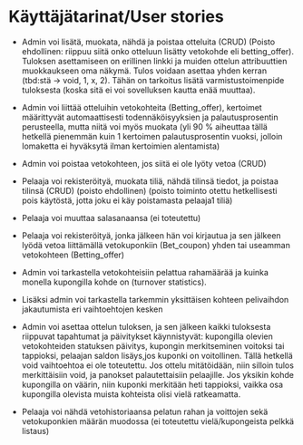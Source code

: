 # Käyttäjätarinat/User stories

* Admin voi lisätä, muokata, nähdä ja poistaa otteluita (CRUD) (Poisto ehdollinen: riippuu siitä onko otteluun lisätty vetokohde eli betting_offer). Tuloksen asettamiseen on erillinen linkki ja muiden ottelun attribuuttien muokkaukseen oma näkymä. Tulos voidaan asettaa yhden kerran (tbd:stä -> void, 1, x, 2). Tähän on tarkoitus lisätä varmistustoimenpide tuloksesta (koska sitä ei voi sovelluksen kautta enää muuttaa).

* Admin voi liittää otteluihin vetokohteita (Betting_offer), kertoimet määrittyvät automaattisesti todennäköisyyksien ja palautusprosentin perusteella, mutta niitä voi myös muokata (yli 90 % aiheuttaa tällä hetkellä pienemmän kuin 1 kertoimen palautusprosentin vuoksi, jolloin lomaketta ei hyväksytä ilman kertoimien alentamista)

* Admin voi poistaa vetokohteen, jos siitä ei ole lyöty vetoa (CRUD)

* Pelaaja voi rekisteröityä, muokata tiliä, nähdä tilinsä tiedot, ja poistaa tilinsä (CRUD) (poisto ehdollinen)
(poisto toiminto otettu hetkellisesti pois käytöstä, jotta joku ei käy poistamasta pelaaja1 tiliä)

* Pelaaja voi muuttaa salasanaansa (ei toteutettu)

* Pelaaja voi rekisteröityä, jonka jälkeen hän voi kirjautua ja sen jälkeen lyödä vetoa liittämällä vetokuponkiin (Bet_coupon) yhden tai useamman vetokohteen (Betting_offer)

* Admin voi tarkastella vetokohteisiin pelattua rahamäärää ja kuinka monella kupongilla kohde on (turnover statistics).

* Lisäksi admin voi tarkastella tarkemmin yksittäisen kohteen pelivaihdon jakautumista eri vaihtoehtojen kesken

* Admin voi asettaa ottelun tuloksen, ja sen jälkeen kaikki tuloksesta riippuvat tapahtumat ja päivitykset käynnistyvät:
kupongilla olevien vetokohteiden statuksen päivitys, kupongin merkitseminen voitoksi tai tappioksi, pelaajan saldon lisäys,jos kuponki on voitollinen. Tällä hetkellä void vaihtoehtoa ei ole toteutettu. Jos ottelu mitätöidään, niin silloin tulos merkittäisiin void, ja panokset palautettaisiin pelaajille. Jos yksikin kohde kupongilla on väärin, niin kuponki merkitään heti tappioksi, vaikka osa kupongilla olevista muista kohteista olisi vielä ratkeamatta.

* Pelaaja voi nähdä vetohistoriaansa pelatun rahan ja voittojen sekä vetokuponkien määrän muodossa (ei toteutettu vielä/kupongeista pelkkä listaus)
